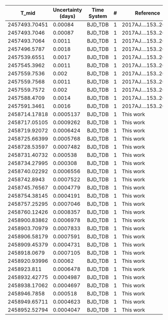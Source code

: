 |T_mid        |Uncertainty (days)|Time System|#  |Reference           |
|-------------|------------------|-----------|---|--------------------|
|2457493.70451|0.00084           |BJD_TDB    |1  |2017AJ....153..263M |
|2457493.7046 |0.00087           |BJD_TDB    |1  |2017AJ....153..263M |
|2457493.7064 |0.0011            |BJD_TDB    |1  |2017AJ....153..263M |
|2457496.5787 |0.0018            |BJD_TDB    |1  |2017AJ....153..263M |
|2457539.6551 |0.0017            |BJD_TDB    |1  |2017AJ....153..263M |
|2457545.3962 |0.0011            |BJD_TDB    |1  |2017AJ....153..263M |
|2457559.7536 |0.002             |BJD_TDB    |1  |2017AJ....153..263M |
|2457559.7568 |0.0011            |BJD_TDB    |1  |2017AJ....153..263M |
|2457559.7572 |0.002             |BJD_TDB    |1  |2017AJ....153..263M |
|2457588.4709 |0.0014            |BJD_TDB    |1  |2017AJ....153..263M |
|2457591.3461 |0.0016            |BJD_TDB    |1  |2017AJ....153..263M |
|2458714.17818|0.0005137         |BJD_TDB    |1  |This work           |
|2458717.05105|0.0009262         |BJD_TDB    |1  |This work           |
|2458719.92072|0.0006424         |BJD_TDB    |1  |This work           |
|2458725.66399|0.0005768         |BJD_TDB    |1  |This work           |
|2458728.53597|0.0007482         |BJD_TDB    |1  |This work           |
|2458731.40732|0.000538          |BJD_TDB    |1  |This work           |
|2458734.27995|0.000308          |BJD_TDB    |1  |This work           |
|2458740.02292|0.0006556         |BJD_TDB    |1  |This work           |
|2458742.8943 |0.0007522         |BJD_TDB    |1  |This work           |
|2458745.76567|0.0004779         |BJD_TDB    |1  |This work           |
|2458754.38145|0.0004191         |BJD_TDB    |1  |This work           |
|2458757.25295|0.0007046         |BJD_TDB    |1  |This work           |
|2458760.12426|0.0008357         |BJD_TDB    |1  |This work           |
|2458900.83862|0.0006978         |BJD_TDB    |1  |This work           |
|2458903.70979|0.0007833         |BJD_TDB    |1  |This work           |
|2458906.58179|0.0007591         |BJD_TDB    |1  |This work           |
|2458909.45379|0.0004731         |BJD_TDB    |1  |This work           |
|2458918.0679 |0.0007105         |BJD_TDB    |1  |This work           |
|2458920.93996|0.00062           |BJD_TDB    |1  |This work           |
|2458923.811  |0.0006478         |BJD_TDB    |1  |This work           |
|2458932.42775|0.0004987         |BJD_TDB    |1  |This work           |
|2458938.17062|0.0004697         |BJD_TDB    |1  |This work           |
|2458946.7858 |0.000518          |BJD_TDB    |1  |This work           |
|2458949.65711|0.0004623         |BJD_TDB    |1  |This work           |
|2458952.52794|0.0004047         |BJD_TDB    |1  |This work           |
